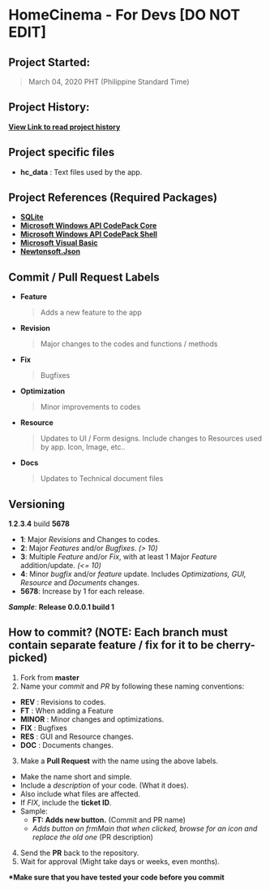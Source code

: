 # HomeCinema - For Devs [DO NOT EDIT]

## Project Started:

> March 04, 2020 PHT (Philippine Standard Time)

## Project History:

**[View Link to read project history](/VERSION_HISTORY.md)**
 
## Project specific files
  - **hc_data**	: Text files used by the app.

## Project References (Required Packages)
  - **[SQLite](https://www.nuget.org/packages/System.Data.SQLite)**
  - **[Microsoft Windows API CodePack Core](https://www.nuget.org/packages/Microsoft-WindowsAPICodePack-Core/)**
  - **[Microsoft Windows API CodePack Shell](https://www.nuget.org/packages/Microsoft-WindowsAPICodePack-Shell/)**
  - **[Microsoft Visual Basic](https://www.nuget.org/packages/Microsoft.VisualBasic/)**
  - **[Newtonsoft.Json](https://www.nuget.org/packages/Newtonsoft.Json/)**

## Commit / Pull Request Labels

- **Feature**
  > Adds a new feature to the app
- **Revision**
  > Major changes to the codes  and functions / methods
- **Fix**
  > Bugfixes
- **Optimization**
  > Minor improvements to codes
- **Resource**
  > Updates to UI / Form designs. Include changes to Resources used by app. Icon, Image, etc..
- **Docs**
  > Updates to Technical document files
  
## Versioning

**1**.**2**.**3**.**4** build **5678**

- **1**: Major *Revisions* and Changes to codes.
- **2**: Major *Features* and/or *Bugfixes*. *(> 10)*
- **3**: Multiple *Feature* and/or *Fix*, with at least 1 Major *Feature* addition/update. *(<= 10)*
- **4**: Minor *bugfix* and/or *feature* update. Includes *Optimizations, GUI, Resource* and *Documents* changes.
- **5678**: Increase by 1 for each release.

***Sample***: **Release 0.0.0.1 build 1**

## How to commit? (NOTE: Each branch must contain separate feature / fix for it to be cherry-picked)

1. Fork from **master**
2. Name your *commit* and *PR* by following these naming conventions:
  - **REV**		: Revisions to codes.
  - **FT**		: When adding a Feature
  - **MINOR**	: Minor changes and optimizations.
  - **FIX**		: Bugfixes
  - **RES**		: GUI and Resource changes.
  - **DOC**		: Documents changes.
3. Make a **Pull Request** with the name using the above labels.
  - Make the name short and simple.
  - Include a *description* of your code. (What it does).
  - Also include what files are affected.
  - If *FIX*, include the **ticket ID**.
  - Sample:
    - **FT: Adds new button.** (Commit and PR name)
	- *Adds button on frmMain that when clicked, browse for an icon and replace the old one* (PR description)
4. Send the **PR** back to the repository.
5. Wait for approval (Might take days or weeks, even months).

**\*Make sure that you have tested your code before you commit**